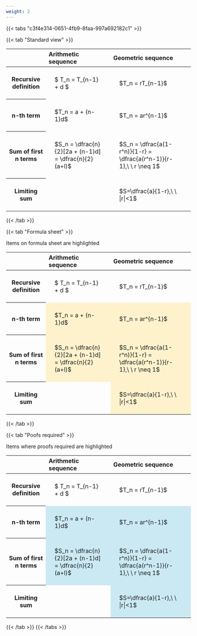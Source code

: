 ```yaml
---
weight: 2
---
```


{{< tabs "c3f4e314-0651-4fb9-8faa-997a692182c1" >}}

{{< tab "Standard view" >}}

<style type="text/css">
#T_a437c th.col_heading {
  text-align: left;
  font-size: 1em;
}
#T_a437c td {
  text-align: left;
  font-size: 1em;
  padding: 1.5em;
}
</style>
<table id="T_a437c">
  <thead>
    <tr>
      <th class="blank level0" >&nbsp;</th>
      <th id="T_a437c_level0_col0" class="col_heading level0 col0" >Arithmetic sequence</th>
      <th id="T_a437c_level0_col1" class="col_heading level0 col1" >Geometric sequence</th>
    </tr>
  </thead>
  <tbody>
    <tr>
      <th id="T_a437c_level0_row0" class="row_heading level0 row0" >Recursive definition</th>
      <td id="T_a437c_row0_col0" class="data row0 col0" >$ T_n = T_{n-1} + d $</td>
      <td id="T_a437c_row0_col1" class="data row0 col1" >$T_n = rT_{n-1}$</td>
    </tr>
    <tr>
      <th id="T_a437c_level0_row1" class="row_heading level0 row1" >n-th term</th>
      <td id="T_a437c_row1_col0" class="data row1 col0" >$T_n = a + (n-1)d$</td>
      <td id="T_a437c_row1_col1" class="data row1 col1" >$T_n = ar^{n-1}$</td>
    </tr>
    <tr>
      <th id="T_a437c_level0_row2" class="row_heading level0 row2" >Sum of first n terms</th>
      <td id="T_a437c_row2_col0" class="data row2 col0" >$S_n = \dfrac{n}{2}[2a + (n-1)d] = \dfrac{n}{2}(a+l)$</td>
      <td id="T_a437c_row2_col1" class="data row2 col1" >$S_n = \dfrac{a(1-r^n)}{1-r} = \dfrac{a(r^n-1)}{r-1},\ \  r \neq 1$</td>
    </tr>
    <tr>
      <th id="T_a437c_level0_row3" class="row_heading level0 row3" >Limiting sum</th>
      <td id="T_a437c_row3_col0" class="data row3 col0" ></td>
      <td id="T_a437c_row3_col1" class="data row3 col1" >$S=\dfrac{a}{1-r},\ \ |r|<1$</td>
    </tr>
  </tbody>
</table>
{{< /tab >}}

{{< tab "Formula sheet" >}}

Items on formula sheet are highlighted 
<br>
<style type="text/css">
#T_d1a4d th.col_heading {
  text-align: left;
  font-size: 1em;
}
#T_d1a4d td {
  text-align: left;
  font-size: 1em;
  padding: 1.5em;
}
#T_d1a4d_row0_col0, #T_d1a4d_row0_col1, #T_d1a4d_row3_col0 {
  background-color: rgba(0,0,0,0);
}
#T_d1a4d_row1_col0, #T_d1a4d_row1_col1, #T_d1a4d_row2_col0, #T_d1a4d_row2_col1, #T_d1a4d_row3_col1 {
  background-color: rgba(255,194,10, 0.2);
}
</style>
<table id="T_d1a4d">
  <thead>
    <tr>
      <th class="blank level0" >&nbsp;</th>
      <th id="T_d1a4d_level0_col0" class="col_heading level0 col0" >Arithmetic sequence</th>
      <th id="T_d1a4d_level0_col1" class="col_heading level0 col1" >Geometric sequence</th>
    </tr>
  </thead>
  <tbody>
    <tr>
      <th id="T_d1a4d_level0_row0" class="row_heading level0 row0" >Recursive definition</th>
      <td id="T_d1a4d_row0_col0" class="data row0 col0" >$ T_n = T_{n-1} + d $</td>
      <td id="T_d1a4d_row0_col1" class="data row0 col1" >$T_n = rT_{n-1}$</td>
    </tr>
    <tr>
      <th id="T_d1a4d_level0_row1" class="row_heading level0 row1" >n-th term</th>
      <td id="T_d1a4d_row1_col0" class="data row1 col0" >$T_n = a + (n-1)d$</td>
      <td id="T_d1a4d_row1_col1" class="data row1 col1" >$T_n = ar^{n-1}$</td>
    </tr>
    <tr>
      <th id="T_d1a4d_level0_row2" class="row_heading level0 row2" >Sum of first n terms</th>
      <td id="T_d1a4d_row2_col0" class="data row2 col0" >$S_n = \dfrac{n}{2}[2a + (n-1)d] = \dfrac{n}{2}(a+l)$</td>
      <td id="T_d1a4d_row2_col1" class="data row2 col1" >$S_n = \dfrac{a(1-r^n)}{1-r} = \dfrac{a(r^n-1)}{r-1},\ \  r \neq 1$</td>
    </tr>
    <tr>
      <th id="T_d1a4d_level0_row3" class="row_heading level0 row3" >Limiting sum</th>
      <td id="T_d1a4d_row3_col0" class="data row3 col0" ></td>
      <td id="T_d1a4d_row3_col1" class="data row3 col1" >$S=\dfrac{a}{1-r},\ \ |r|<1$</td>
    </tr>
  </tbody>
</table>
{{< /tab >}}

{{< tab "Poofs required" >}}

Items where proofs required are highlighted 
<br>
<style type="text/css">
#T_b1983 th.col_heading {
  text-align: left;
  font-size: 1em;
}
#T_b1983 td {
  text-align: left;
  font-size: 1em;
  padding: 1.5em;
}
#T_b1983_row0_col0, #T_b1983_row0_col1, #T_b1983_row3_col0 {
  background-color: rgba(0,0,0,0);
}
#T_b1983_row1_col0, #T_b1983_row1_col1, #T_b1983_row2_col0, #T_b1983_row2_col1, #T_b1983_row3_col1 {
  background-color: rgba(0,150,200, 0.2);
}
</style>
<table id="T_b1983">
  <thead>
    <tr>
      <th class="blank level0" >&nbsp;</th>
      <th id="T_b1983_level0_col0" class="col_heading level0 col0" >Arithmetic sequence</th>
      <th id="T_b1983_level0_col1" class="col_heading level0 col1" >Geometric sequence</th>
    </tr>
  </thead>
  <tbody>
    <tr>
      <th id="T_b1983_level0_row0" class="row_heading level0 row0" >Recursive definition</th>
      <td id="T_b1983_row0_col0" class="data row0 col0" >$ T_n = T_{n-1} + d $</td>
      <td id="T_b1983_row0_col1" class="data row0 col1" >$T_n = rT_{n-1}$</td>
    </tr>
    <tr>
      <th id="T_b1983_level0_row1" class="row_heading level0 row1" >n-th term</th>
      <td id="T_b1983_row1_col0" class="data row1 col0" >$T_n = a + (n-1)d$</td>
      <td id="T_b1983_row1_col1" class="data row1 col1" >$T_n = ar^{n-1}$</td>
    </tr>
    <tr>
      <th id="T_b1983_level0_row2" class="row_heading level0 row2" >Sum of first n terms</th>
      <td id="T_b1983_row2_col0" class="data row2 col0" >$S_n = \dfrac{n}{2}[2a + (n-1)d] = \dfrac{n}{2}(a+l)$</td>
      <td id="T_b1983_row2_col1" class="data row2 col1" >$S_n = \dfrac{a(1-r^n)}{1-r} = \dfrac{a(r^n-1)}{r-1},\ \  r \neq 1$</td>
    </tr>
    <tr>
      <th id="T_b1983_level0_row3" class="row_heading level0 row3" >Limiting sum</th>
      <td id="T_b1983_row3_col0" class="data row3 col0" ></td>
      <td id="T_b1983_row3_col1" class="data row3 col1" >$S=\dfrac{a}{1-r},\ \ |r|<1$</td>
    </tr>
  </tbody>
</table>
{{< /tab >}}
{{< /tabs >}}